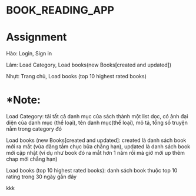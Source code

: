 # BOOK_READING_APP
<h1>Assignment</h1>
<p>Hào: Login, Sign in</p>
<p>Lâm: Load Category, Load books(new Books[created and updated]) </p>
<p>Nhựt: Trang chủ, Load books (top 10 highest rated books)  </p>
<h1>*Note:</h1>
<p>Load Category: tải tất cả danh mục của sách thành một list dọc, có ảnh đại diện của danh mục (thể loại), tên danh mục(thể loại), mô tả, tổng số truyện nằm trong category đó </p>
<p>Load books (new Books[created and updated]: created là danh sách book mới ra mắt (vừa đăng tầm chục bữa chẳng hạn), updated là danh sách book mới cập nhật (ví dụ như book đó ra mắt hơn 1 năm rồi mà giờ mới up thêm chap mới chẳng hạn) </p>
<p>Load books (top 10 highest rated books): danh sách book thuộc top 10 rating trong 30 ngày gần đây</p>
kkk
